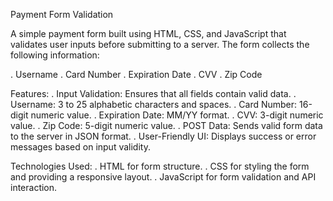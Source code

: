 Payment Form Validation

A simple payment form built using HTML, CSS, and JavaScript that validates user inputs before submitting to a server. The form collects the following information:

. Username
. Card Number
. Expiration Date
. CVV
. Zip Code

Features:
. Input Validation: Ensures that all fields contain valid data.
. Username: 3 to 25 alphabetic characters and spaces.
. Card Number: 16-digit numeric value.
. Expiration Date: MM/YY format.
. CVV: 3-digit numeric value.
. Zip Code: 5-digit numeric value.
. POST Data: Sends valid form data to the server in JSON format.
. User-Friendly UI: Displays success or error messages based on input validity.

Technologies Used:
. HTML for form structure.
. CSS for styling the form and providing a responsive layout.
. JavaScript for form validation and API interaction.
